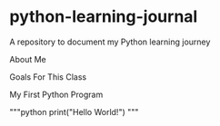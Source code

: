 # python-learning-journal
A repository to document my Python learning journey

About Me

Goals For This Class

My First Python Program



"""python
print("Hello World!") 
"""
